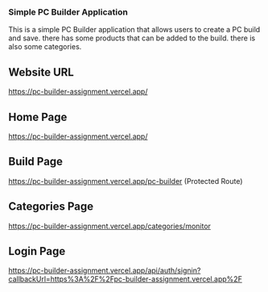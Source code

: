 ### Simple PC Builder Application 

This is a simple PC Builder application that allows users to create a PC build and save. there has some products that can be added to the build. there is also some categories.

## Website URL

https://pc-builder-assignment.vercel.app/

## Home Page

https://pc-builder-assignment.vercel.app/

## Build Page

https://pc-builder-assignment.vercel.app/pc-builder (Protected Route)

## Categories Page

https://pc-builder-assignment.vercel.app/categories/monitor

## Login Page

https://pc-builder-assignment.vercel.app/api/auth/signin?callbackUrl=https%3A%2F%2Fpc-builder-assignment.vercel.app%2F